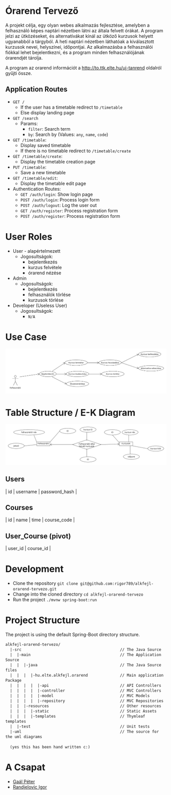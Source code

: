 # Órarend Tervező

A projekt célja, egy olyan webes alkalmazás fejlesztése, amelyben a felhasználó képes naptári nézetben látni az általa felvett órákat. A program jelzi az ütközéseket, és alternatívákat kínál az ütköző kurzusok helyett ugyanabból a tárgyból. A heti naptári nézetben láthatóak a kiválasztott kurzusok nevei, helyszínei, időpontjai. Az alkalmazásba a felhasználói fiókkal lehet bejelentkezni, és a program minden felhasználójának órarendjét tárolja.

A program az orarend információt a http://to.ttk.elte.hu/uj-tanrend oldalról gyűjti össze.

## Application Routes

 - `GET / `
     - If the user has a timetable redirect to `/timetable` 
     - Else display landing page
 - `GET /search`
    - Params:
        - `filter`: Search term
        - `by`: Search by (Values: `any`, `name`, `code`)
 - `GET /timetable`:
    - Display saved timetable
    - If there is no timetable redirect to `/timetable/create`
 - `GET /timetable/create`:
    - Display the timetable creation page
 - `PUT /timetable`:
    - Save a new timetable
 - `GET /timetable/edit`:
    - Display the timetable edit page
 - Authentication Routes:
    - `GET /auth/login`: Show login page
    - `POST /auth/login`: Process login form
    - `POST /auth/logout`: Log the user out
    - `GET /auth/register`: Process registration form
    - `POST /auth/register`: Process registration form

# User Roles

- User - alapértelmezett
    - Jogosultságok:
        - bejelentkezés
        - kurzus felvétele
        - órarend nézése
- Admin
    - Jogosultságok:
        - bejelentkezés
        - felhasználók törlése
        - kurzusok törlése
- Developer (Useless User)
    - Jogosultságok:
        - `N/A`

# Use Case

![Use Case Diagram](uml/projekt-orarend.png)

# Table Structure / E-K Diagram

![E-K Diagram](uml/e-k%20projekt%20orarend.png)

## Users
| id | username | password_hash |

## Courses
| id | name | time | course_code |

## User_Course (pivot)
| user_id | course_id |

# Development

- Clone the repository `git clone git@github.com:rigor789/alkfejl-orarend-tervezo.git`
- Change into the cloned directory `cd alkfejl-orarend-tervezo`
- Run the project `./mvnw spring-boot:run`

# Project Structure

The project is using the default Spring-Boot directory structure.

```
alkfejl-orarend-tervezo/
  |-src                                           // The Java Source
  |  |-main                                       // The Application Source
  |  |  |-java                                    // The Java Source files
  |  |  |  |-hu.elte.alkfejl.orarend              // Main application Package
  |  |  |  |  |-api                               // API Controllers
  |  |  |  |  |-controller                        // MVC Controllers
  |  |  |  |  |-model                             // MVC Models
  |  |  |  |  |-repository                        // MVC Repositories
  |  |  |-resources                               // Other resources
  |  |  |  |-static                               // Static Assets
  |  |  |  |-templates                            // Thymleaf templates
  |  |-test                                       // Unit tests
  |-uml                                           // The source for the uml diagrams
  
  (yes this has been hand written c:)
```

# A Csapat

- [Gaál Péter](https://github.com/gpeter12)
- [Randjelovic Igor](https://github.com/rigor789)

